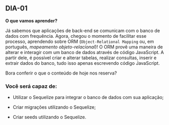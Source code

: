 ## DIA-01

**O que vamos aprender?**

Já sabemos que aplicações de back-end se comunicam com o banco de dados com frequência. Agora, chegou o momento de facilitar esse processo, aprendendo sobre ORM (`Object-Relational Mapping`  ou, em português,  _mapeamento objeto-relacional_)! O ORM provê uma maneira de alterar e interagir com um banco de dados através de código JavaScript. A partir dele, é possível criar e alterar tabelas, realizar consultas, inserir e extrair dados do banco, tudo isso apenas escrevendo código JavaScript.

Bora conferir o que o conteúdo de hoje nos reserva?

### Você será capaz de:

-   Utilizar o Sequelize para integrar o banco de dados com sua aplicação;
    
-   Criar migrações utilizando o Sequelize;
    
-   Criar seeds utilizando o Sequelize.
